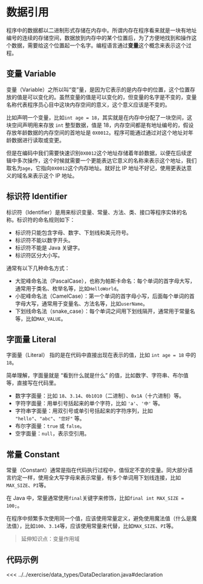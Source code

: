 # 数据引用

程序中的数据都以二进制形式存储在内存中。所谓内存在程序看来就是一块有地址编号的连续的存储空间，数据放到内存中的某个位置后，为了方便地找到和操作这个数据，需要给这个位置起一个名字。编程语言通过**变量**这个概念来表示这个过程。

## 变量 Variable

变量（Variable）之所以叫“变”量，是因为它表示的是内存中的位置，这个位置存放的值是可以变化的。虽然变量的值是可以变化的，但变量的名字是不变的，变量名称代表程序员心目中这块内存空间的意义，这个意义应该是不变的。

比如声明一个变量，比如`int age = 18`，其实就是在内存中分配了一块空间，这块空间声明用来存放 `int` 整型数据，值是 18，内存空间都是有地址编号的，假设存放年龄数据的内存空间的首地址是 `0X0012`。程序可能通过通过对这个地址对年龄数据进行读取或变更。

但是在编码中我们需要快速识别`0X0012`这个地址存储着年龄数据，以便在后续逻辑中多次操作，这个时候就需要一个更能表达它意义的名称来表示这个地址，我们取名为`age`，它指向`0X0012`这个内存地址。就好比 IP 地址不好记，使用更表达意义的域名来表示这个 IP 地址。

## 标识符 Identifier

标识符（Identifier）是用来标识变量、常量、方法、类、接口等程序实体的名称。标识符的命名规则如下：

- 标识符只能包含字母、数字、下划线和美元符号。
- 标识符不能以数字开头。
- 标识符不能是 Java 关键字。
- 标识符区分大小写。

通常有以下几种命名方式：

- 大驼峰命名法（PascalCase），也称为帕斯卡命名：每个单词的首字母大写，通常用于类名、枚举名等，比如`HelloWorld`。
- 小驼峰命名法（CamelCase）：第一个单词的首字母小写，后面每个单词的首字母大写，通常用于变量名、方法名等，比如`userName`。
- 下划线命名法（snake_case）：每个单词之间用下划线隔开，通常用于常量名等，比如`MAX_VALUE`。

## 字面量 Literal

字面量（Literal） 指的是在代码中直接出现在表示的值，比如 `int age = 18` 中的 `18`。

简单理解，字面量就是 “看到什么就是什么” 的值，比如数字、字符串、布尔值等，直接写在代码里。

- 数字字面量：比如 `18`、`3.14`、`0b1010`（二进制）、`0x1A`（十六进制）等。
- 字符字面量：用单引号括起来的单个字符，比如 `'a'`、`'中'` 等。
- 字符串字面量：用双引号或单引号括起来的字符序列，比如 `"hello"`、`"abc"`、`"您好"` 等。
- 布尔字面量：`true` 或 `false`。
- 空字面量：`null`，表示空引用。

## 常量 Constant

常量（Constant）通常是指在代码执行过程中，值恒定不变的变量。同大部分语言约定一样，使用全大写字母来表示常量，有多个单词用下划线连接，比如`MAX_SIZE`、`PI`等。

在 Java 中，常量通常使用`final`关键字来修饰，比如`final int MAX_SIZE = 100;`。

在程序中频繁多次使用同一个值，应该使用常量定义，避免使用魔法值（什么是魔法值），比如`100`、`3.14`等，应该使用常量来代替，比如`MAX_SIZE`、`PI`等。

> 延伸知识点：变量作用域

## 代码示例

<<< ../../exercise/data_types/DataDeclaration.java#declaration
